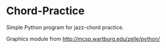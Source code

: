 # Chord-Practice
Simple Python program for jazz-chord practice.

Graphics module from http://mcsp.wartburg.edu/zelle/python/
